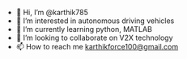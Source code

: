 - 👋 Hi, I’m @karthik785
- 👀 I’m interested in autonomous driving vehicles
- 🌱 I’m currently learning python, MATLAB
- 💞️ I’m looking to collaborate on V2X technology
- 📫 How to reach me karthikforce100@gmail.com

<!---
karthik785/karthik785 is a ✨ special ✨ repository because its `README.md` (this file) appears on your GitHub profile.
You can click the Preview link to take a look at your changes.
--->
